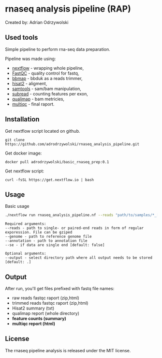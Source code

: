 # rnaseq analysis pipeline (RAP)
Created by: Adrian Odrzywolski

## Used tools

Simple pipeline to perform rna-seq data preparation.

Pipeline was made using:
* [nextflow](https://github.com/nextflow-io/nextflow) - wrapping whole pipeline,
* [FastQC](http://www.bioinformatics.babraham.ac.uk/projects/fastqc/) - quality control for fastq,
* [bbmap](https://jgi.doe.gov/data-and-tools/bbtools/bb-tools-user-guide/bbmap-guide/) - bbduk as a reads trimmer,
* [hisat2](http://daehwankimlab.github.io/hisat2/) - aligment,
* [samtools](http://www.htslib.org/) - sam/bam manipulation,
* [subread](http://subread.sourceforge.net/) - counting features per exon,
* [qualimap](http://qualimap.bioinfo.cipf.es/) - bam metricies,
* [multiqc](https://github.com/ewels/MultiQC) - final raport.


## Installation

Get nextflow script located on github.

```
git clone https://github.com/adrodrzywolski/rnaseq_analysis_pipeline.git
```
Get docker image:
```
docker pull adrodrzywolski/basic_rnaseq_prep:0.1
```
Get nextflow script:
```
curl -fsSL https://get.nextflow.io | bash
```
## Usage

Basic usage
```bash
./nextflow run rnaseq_analysis_pipeline.nf --reads "path/to/samples/*_[1,2].fastq*" --genome "Homo_sapiens/Ensembl/GRCh37/Sequence/Chromosomes/1.fa" -with-docker "adrodrzywolski/basic_rnaseq_prep:0.1" --annotation "Homo_sapiens/Ensembl/GRCh37/Annotation/Genes/genes.gtf" --output "output"
```

```
Required arguments:
--reads - path to single- or paired-end reads in form of regular exporession. File can be gziped
--genome - path to reference genome file
--annotation - path to annotation file
--se - if data are single end [default: false]

Optional arguments:
--output - select directory path where all output needs to be stored [default: .]
```

## Output

After run, you'll get files prefixed with fastq file names:
* raw reads fastqc raport (zip,html)
* trimmed reads fastqc raport (zip,html)
* Hisat2 summary (txt)
* qualimap report (whole directory)
* **feature counts (summary)**
* **multiqc report (html)**

## License
The rnaseq pipeline analysis is released under the MIT license.